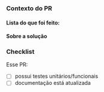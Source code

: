 ### Contexto do PR

<!--
Use esse espaço para explicar brevemente aos revisores o que eles precisam saber para conseguir revisar o seu PR
-->

#### Lista do que foi feito:

<!--
Exemplo:
- Adiciona o componente Button
- Atualiza a lib de cores
-->

#### Sobre a solução

<!--
Use esse espaço, caso necessário, para explicar o porquê de ter seguido com essa solução
-->

### Checklist

Esse PR:

- [ ] possui testes unitários/funcionais
- [ ] documentação está atualizada
